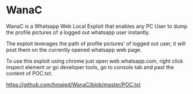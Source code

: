 # WanaC
WanaC is a Whatsapp Web Local Exploit that enables any PC User to dump the profile pictures of a logged out whatsapp user instantly.

The exploit leverages the path of profile pictures’ of logged out user, it will post them on the currently opened whatsapp web page.

To use this exploit using chrome just open web.whatsapp.com, right click inspect element or go developer tools, go to console tab and past the content of POC.txt.

https://github.com/hmajed/WanaC/blob/master/POC.txt
